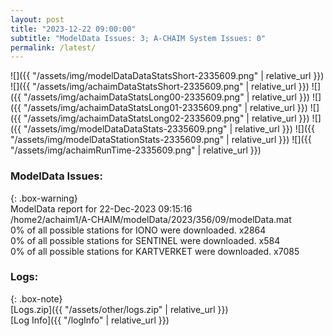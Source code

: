 ```yaml
---
layout: post
title: "2023-12-22 09:00:00"
subtitle: "ModelData Issues: 3; A-CHAIM System Issues: 0"
permalink: /latest/
---
```


![]({{ "/assets/img/modelDataDataStatsShort-2335609.png" | relative_url }})
![]({{ "/assets/img/achaimDataStatsShort-2335609.png" | relative_url }})
![]({{ "/assets/img/achaimDataStatsLong00-2335609.png" | relative_url }})
![]({{ "/assets/img/achaimDataStatsLong01-2335609.png" | relative_url }})
![]({{ "/assets/img/achaimDataStatsLong02-2335609.png" | relative_url }})
![]({{ "/assets/img/modelDataDataStats-2335609.png" | relative_url }})
![]({{ "/assets/img/modelDataStationStats-2335609.png" | relative_url }})
![]({{ "/assets/img/achaimRunTime-2335609.png" | relative_url }})


### ModelData Issues:  
  
{: .box-warning}  
 ModelData report for 22-Dec-2023 09:15:16   
 /home2/achaim1/A-CHAIM/modelData/2023/356/09/modelData.mat   
 0% of all possible stations for IONO were downloaded. x2864   
 0% of all possible stations for SENTINEL were downloaded. x584   
 0% of all possible stations for KARTVERKET were downloaded. x7085   
  


### Logs:  
  
{: .box-note}  
[Logs.zip]({{ "/assets/other/logs.zip" | relative_url }})  
[Log Info]({{ "/logInfo" | relative_url }})  
